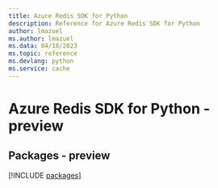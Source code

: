 ```yaml
---
title: Azure Redis SDK for Python
description: Reference for Azure Redis SDK for Python
author: lmazuel
ms.author: lmazuel
ms.data: 04/18/2023
ms.topic: reference
ms.devlang: python
ms.service: cache
---
```

# Azure Redis SDK for Python - preview
## Packages - preview
[!INCLUDE [packages](redis-index.md)]